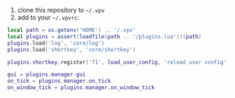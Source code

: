 1. clone this repository to `~/.vpv`
2. add to your `~/.vpvrc`:

```lua
local path = os.getenv('HOME') .. '/.vpv'
local plugins = assert(loadfile(path .. '/plugins.lua'))(path)
plugins.load('log', 'core/log')
plugins.load('shortkey', 'core/shortkey')

plugins.shortkey.register('f1', load_user_config, 'reload user config')

gui = plugins.manager.gui
on_tick = plugins.manager.on_tick
on_window_tick = plugins.manager.on_window_tick
```

